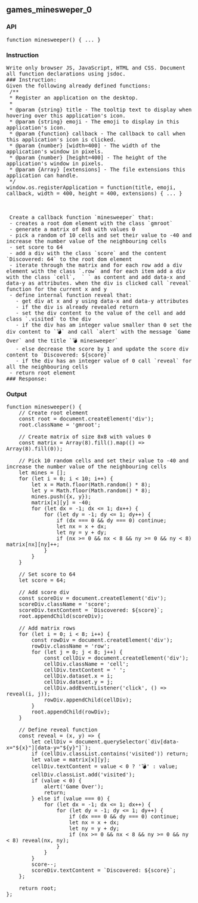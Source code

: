 ## games_minesweper_0
### API
<pre style='text-wrap: wrap'>function minesweeper() { ... }
</pre>
### Instruction
<pre style='text-wrap: wrap'>Write only browser JS, JavaScript, HTML and CSS. Document all function declarations using jsdoc.
### Instruction:
Given the following already defined functions:
 /**
 * Register an application on the desktop.
 * 
 * @param {string} title - The tooltip text to display when hovering over this application's icon.
 * @param {string} emoji - The emoji to display in this application's icon.
 * @param {function} callback - The callback to call when this application's icon is clicked.
 * @param {number} [width=400] - The width of the application's window in pixels.
 * @param {number} [height=400] - The height of the application's window in pixels.
 * @param {Array<string>} [extensions] - The file extensions this application can handle.
 */
window.os.registerApplication = function(title, emoji, callback, width = 400, height = 400, extensions) { ... }



 Create a callback function `minesweeper` that:
 - creates a root dom element with the class `gmroot`
 - generate a matrix of 8x8 with values 0
 - pick a random of 10 cells and set their value to -40 and increase the number value of the neighbouring cells
 - set score to 64
 - add a div with the class `score` and the content `Discovered: 64` to the root dom element
 - iterate through the matrix and for each row add a div element with the class `.row` and for each item add a div with the class `cell`,  ` ` as content and add data-x and data-y as attributes. when the div is clicked call `reveal` function for the current x and y
 - define internal function reveal that:
   - get div at x and y using data-x and data-y attributes
   - if the div is already revealed return
   - set the div content to the value of the cell and add class `.visited` to the div
   - if the div has am integer value smaller than 0 set the div content to `💣` and call `alert` with the message `Game Over` and the title `💣 minesweeper`
   - else decrease the score by 1 and update the score div content to `Discovered: ${score}`
   - if the div has an integer value of 0 call `reveal` for all the neighbouring cells
 - return root element 
### Response:
</pre>
### Output
<pre style='text-wrap: wrap'>function minesweeper() {
    // Create root element
    const root = document.createElement('div');
    root.className = 'gmroot';
    
    // Create matrix of size 8x8 with values 0
    const matrix = Array(8).fill().map(() => Array(8).fill(0));
    
    // Pick 10 random cells and set their value to -40 and increase the number value of the neighbouring cells
    let mines = [];
    for (let i = 0; i < 10; i++) {
        let x = Math.floor(Math.random() * 8);
        let y = Math.floor(Math.random() * 8);
        mines.push({x, y});
        matrix[x][y] = -40;
        for (let dx = -1; dx <= 1; dx++) {
            for (let dy = -1; dy <= 1; dy++) {
                if (dx === 0 && dy === 0) continue;
                let nx = x + dx;
                let ny = y + dy;
                if (nx >= 0 && nx < 8 && ny >= 0 && ny < 8) matrix[nx][ny]++;
            }
        }
    }
    
    // Set score to 64
    let score = 64;
    
    // Add score div
    const scoreDiv = document.createElement('div');
    scoreDiv.className = 'score';
    scoreDiv.textContent = `Discovered: ${score}`;
    root.appendChild(scoreDiv);
    
    // Add matrix rows
    for (let i = 0; i < 8; i++) {
        const rowDiv = document.createElement('div');
        rowDiv.className = 'row';
        for (let j = 0; j < 8; j++) {
            const cellDiv = document.createElement('div');
            cellDiv.className = 'cell';
            cellDiv.textContent = ' ';
            cellDiv.dataset.x = i;
            cellDiv.dataset.y = j;
            cellDiv.addEventListener('click', () => reveal(i, j));
            rowDiv.appendChild(cellDiv);
        }
        root.appendChild(rowDiv);
    }
    
    // Define reveal function
    const reveal = (x, y) => {
        let cellDiv = document.querySelector(`div[data-x="${x}"][data-y="${y}"]`);
        if (cellDiv.classList.contains('visited')) return;
        let value = matrix[x][y];
        cellDiv.textContent = value < 0 ? '💣' : value;
        cellDiv.classList.add('visited');
        if (value < 0) {
            alert('Game Over');
            return;
        } else if (value === 0) {
            for (let dx = -1; dx <= 1; dx++) {
                for (let dy = -1; dy <= 1; dy++) {
                    if (dx === 0 && dy === 0) continue;
                    let nx = x + dx;
                    let ny = y + dy;
                    if (nx >= 0 && nx < 8 && ny >= 0 && ny < 8) reveal(nx, ny);
                }
            }
        }
        score--;
        scoreDiv.textContent = `Discovered: ${score}`;
    };
    
    return root;
};

</pre>
